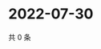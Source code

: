 # 2022-07-30

共 0 条

<!-- BEGIN WEIBO -->
<!-- 最后更新时间 Sat Jul 30 2022 02:20:45 GMT+0800 (China Standard Time) -->

<!-- END WEIBO -->
